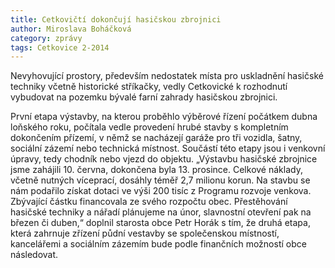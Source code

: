 ```yaml
---
title: Cetkovičtí dokončují hasičskou zbrojnici
author: Miroslava Boháčková
category: zprávy
tags: Cetkovice 2-2014
---
```


Nevyhovující prostory, především nedostatek místa pro uskladnění hasičské techniky včetně historické stříkačky, vedly Cetkovické k rozhodnutí vybudovat na pozemku bývalé farní zahrady hasičskou zbrojnici.

První etapa výstavby, na kterou proběhlo výběrové řízení počátkem dubna loňského roku, počítala vedle provedení hrubé stavby s kompletním dokončením přízemí, v němž se nacházejí garáže pro tři vozidla, šatny, sociální zázemí nebo technická místnost. Součástí této etapy jsou i venkovní úpravy, tedy chodník nebo vjezd do objektu. „Výstavbu hasičské zbrojnice jsme zahájili 10. června, dokončena byla 13. prosince. Celkové náklady, včetně nutných víceprací, dosáhly téměř 2,7 milionu korun. Na stavbu se nám podařilo získat dotaci ve výši 200 tisíc z Programu rozvoje venkova. Zbývající částku financovala ze svého rozpočtu obec. Přestěhování hasičské techniky a nářadí plánujeme na únor, slavnostní otevření pak na březen či duben,“ doplnil starosta obce Petr Horák s tím, že druhá etapa, která zahrnuje zřízení půdní vestavby se společenskou místností, kancelářemi a sociálním zázemím bude podle finančních možností obce následovat.
